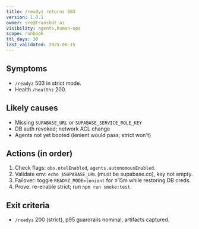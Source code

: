 ```yaml
---
title: /readyz returns 503
version: 1.0.1
owner: sre@transbot.ai
visibility: agents,human-ops
scope: runbook
ttl_days: 30
last_validated: 2025-08-15
---
```


## Symptoms

- `/readyz` 503 in strict mode.
- Health `/healthz` 200.

## Likely causes

- Missing `SUPABASE_URL` or `SUPABASE_SERVICE_ROLE_KEY`
- DB auth revoked; network ACL change
- Agents not yet booted (lenient would pass; strict won't)

## Actions (in order)

1. Check flags: `obs.otelEnabled`, `agents.autonomousEnabled`.
2. Validate env: `echo $SUPABASE_URL` (must be supabase.co), key not empty.
3. Failover: toggle `READYZ_MODE=lenient` for ≤15m while restoring DB creds.
4. Prove: re-enable strict; run `npm run smoke:test`.

## Exit criteria

- `/readyz` 200 (strict), p95 guardrails nominal, artifacts captured.
